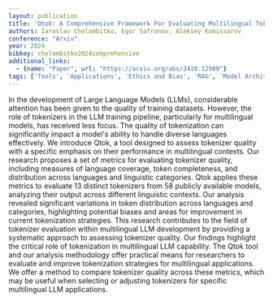 ```yaml
---
layout: publication
title: 'Qtok: A Comprehensive Framework For Evaluating Multilingual Tokenizer Quality In Large Language Models'
authors: Iaroslav Chelombitko, Egor Safronov, Aleksey Komissarov
conference: "Arxiv"
year: 2024
bibkey: chelombitko2024comprehensive
additional_links:
  - {name: "Paper", url: "https://arxiv.org/abs/2410.12989"}
tags: ['Tools', 'Applications', 'Ethics and Bias', 'RAG', 'Model Architecture', 'Reinforcement Learning', 'Training Techniques', 'Tokenization', 'Attention Mechanism']
---
```

In the development of Large Language Models (LLMs), considerable attention
has been given to the quality of training datasets. However, the role of
tokenizers in the LLM training pipeline, particularly for multilingual models,
has received less focus. The quality of tokenization can significantly impact a
model's ability to handle diverse languages effectively. We introduce Qtok, a
tool designed to assess tokenizer quality with a specific emphasis on their
performance in multilingual contexts.
  Our research proposes a set of metrics for evaluating tokenizer quality,
including measures of language coverage, token completeness, and distribution
across languages and linguistic categories. Qtok applies these metrics to
evaluate 13 distinct tokenizers from 58 publicly available models, analyzing
their output across different linguistic contexts. Our analysis revealed
significant variations in token distribution across languages and categories,
highlighting potential biases and areas for improvement in current tokenization
strategies.
  This research contributes to the field of tokenizer evaluation within
multilingual LLM development by providing a systematic approach to assessing
tokenizer quality. Our findings highlight the critical role of tokenization in
multilingual LLM capability. The Qtok tool and our analysis methodology offer
practical means for researchers to evaluate and improve tokenization strategies
for multilingual applications. We offer a method to compare tokenizer quality
across these metrics, which may be useful when selecting or adjusting
tokenizers for specific multilingual LLM applications.

